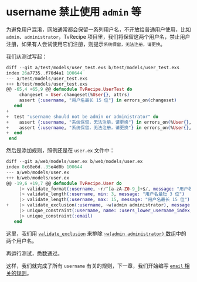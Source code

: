# username 禁止使用 `admin` 等

为避免用户混淆，网站通常都会保留一系列用户名，不开放给普通用户使用，比如 `admin`、`administrator`，TvRecipe 项目里，我们将保留这两个用户名，禁止用户注册，如果有人尝试使用它们注册，则提示`系统保留，无法注册，请更换`。

我们从测试写起：

```elixir
diff --git a/test/models/user_test.exs b/test/models/user_test.exs
index 26a7735..f70d4a1 100644
--- a/test/models/user_test.exs
+++ b/test/models/user_test.exs
@@ -65,4 +65,9 @@ defmodule TvRecipe.UserTest do
     changeset = User.changeset(%User{}, attrs)
     assert {:username, "用户名最长 15 位"} in errors_on(changeset)
   end
+
+  test "username should not be admin or administrator" do
+    assert {:username, "系统保留，无法注册，请更换"} in errors_on(%User{}, %{@valid_attrs | username: "admin"})
+    assert {:username, "系统保留，无法注册，请更换"} in errors_on(%User{}, %{@valid_attrs | username: "administrator"})
+  end
 end
```

然后是添加规则，照例还是在 `user.ex` 文件中：

```elixir
diff --git a/web/models/user.ex b/web/models/user.ex
index 8c68e6d..35e4d0b 100644
--- a/web/models/user.ex
+++ b/web/models/user.ex
@@ -19,6 +19,7 @@ defmodule TvRecipe.User do
     |> validate_format(:username, ~r/^[a-zA-Z0-9_]+$/, message: "用户名只允许使用英文字母、数字及下划线")
     |> validate_length(:username, min: 3, message: "用户名最短 3 位")
     |> validate_length(:username, max: 15, message: "用户名最长 15 位")
+    |> validate_exclusion(:username, ~w(admin administrator), message: "系统保留，无法注册，请更换")
     |> unique_constraint(:username, name: :users_lower_username_index, message: "用户名已被人占用")
     |> unique_constraint(:email)
   end
```
这里，我们用 [`validate_exclusion`](https://hexdocs.pm/ecto/Ecto.Changeset.html#validate_exclusion/4) 来排除 [`~w(admin administrator)` 数组](http://elixir-lang.org/getting-started/sigils.html#word-lists)中的两个用户名。

再运行测试，悉数通过。

这样，我们就完成了所有 `username` 有关的规则，下一章，我们开始编写 [`email` 相关的规则](06-email-rules.md)。